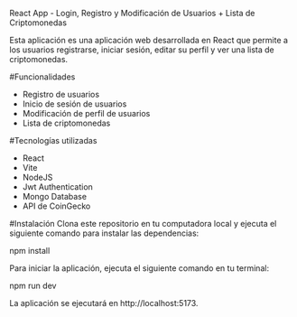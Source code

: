 React App - Login, Registro y Modificación de Usuarios + Lista de Criptomonedas

Esta aplicación es una aplicación web desarrollada en React que permite a los usuarios registrarse, iniciar sesión, editar su perfil y ver una lista de criptomonedas.

#Funcionalidades
- Registro de usuarios
- Inicio de sesión de usuarios
- Modificación de perfil de usuarios
- Lista de criptomonedas

#Tecnologías utilizadas
- React
- Vite
- NodeJS
- Jwt Authentication
- Mongo Database
- API de CoinGecko

#Instalación
Clona este repositorio en tu computadora local y ejecuta el siguiente comando para instalar las dependencias:

npm install

Para iniciar la aplicación, ejecuta el siguiente comando en tu terminal:

npm run dev

La aplicación se ejecutará en http://localhost:5173.